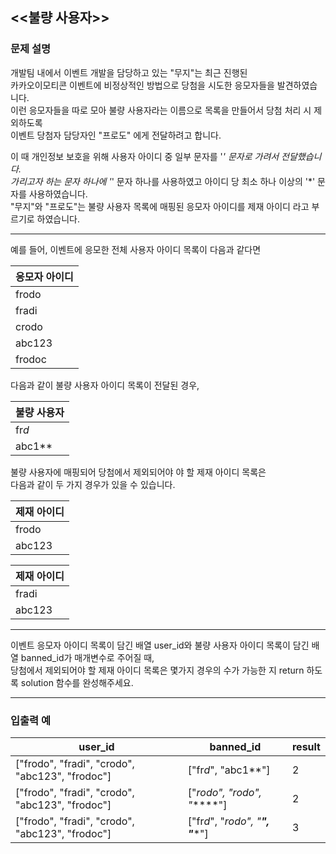 <<불량 사용자>>
-----

### **문제 설명**
개발팀 내에서 이벤트 개발을 담당하고 있는 "무지"는 최근 진행된  
카카오이모티콘 이벤트에 비정상적인 방법으로 당첨을 시도한 응모자들을 발견하였습니다.  
이런 응모자들을 따로 모아 불량 사용자라는 이름으로 목록을 만들어서 당첨 처리 시 제외하도록  
이벤트 당첨자 담당자인 "프로도" 에게 전달하려고 합니다.  
  
이 때 개인정보 보호을 위해 사용자 아이디 중 일부 문자를 '*' 문자로 가려서 전달했습니다.  
가리고자 하는 문자 하나에 '*' 문자 하나를 사용하였고 아이디 당 최소 하나 이상의 '*' 문자를 사용하였습니다.  
"무지"와 "프로도"는 불량 사용자 목록에 매핑된 응모자 아이디를 제재 아이디 라고 부르기로 하였습니다.  

---

예를 들어, 이벤트에 응모한 전체 사용자 아이디 목록이 다음과 같다면  

|응모자 아이디|
|------|
|frodo|
|fradi|
|crodo|
|abc123|
|frodoc|

다음과 같이 불량 사용자 아이디 목록이 전달된 경우,  

|불량 사용자|
|------|
|fr*d*|
|abc1**|

불량 사용자에 매핑되어 당첨에서 제외되어야 야 할 제재 아이디 목록은  
다음과 같이 두 가지 경우가 있을 수 있습니다.  
  
|제재 아이디|
|------|
|frodo|
|abc123|
  
|제재 아이디|
|------|
|fradi|
|abc123|

---

이벤트 응모자 아이디 목록이 담긴 배열 user_id와 불량 사용자 아이디 목록이 담긴 배열 banned_id가 매개변수로 주어질 때,  
당첨에서 제외되어야 할 제재 아이디 목록은 몇가지 경우의 수가 가능한 지 return 하도록 solution 함수를 완성해주세요.  

---

### **입출력 예**
|user_id|banned_id|result|
|-----|-----|-----|
|["frodo", "fradi", "crodo", "abc123", "frodoc"]|["fr*d*", "abc1**"]|2|
|["frodo", "fradi", "crodo", "abc123", "frodoc"]|["*rodo", "*rodo", "******"]|2|
|["frodo", "fradi", "crodo", "abc123", "frodoc"]|["fr*d*", "*rodo", "******", "******"]|3|

